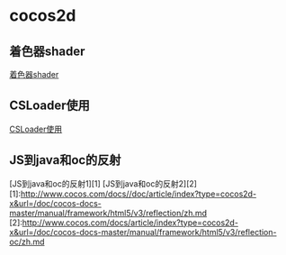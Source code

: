 # cocos2d

## 着色器shader
[着色器shader](着色器shader.md)

## CSLoader使用
[CSLoader使用](CSLoader使用.md)

## JS到java和oc的反射
[JS到java和oc的反射1][1]
[JS到java和oc的反射2][2]
[1]:http://www.cocos.com/docs//doc/article/index?type=cocos2d-x&url=/doc/cocos-docs-master/manual/framework/html5/v3/reflection/zh.md
[2]:http://www.cocos.com/docs/article/index?type=cocos2d-x&url=/doc/cocos-docs-master/manual/framework/html5/v3/reflection-oc/zh.md 